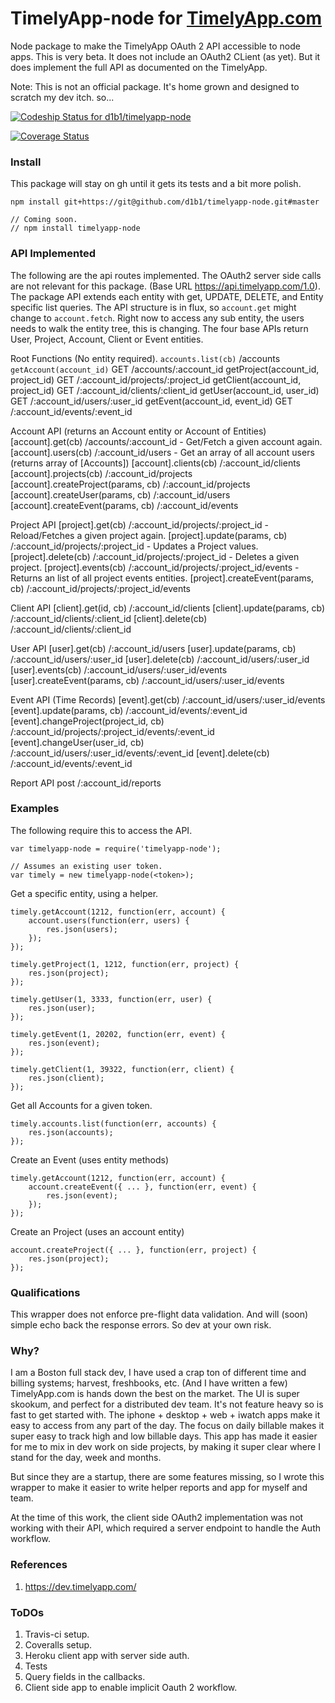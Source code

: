 # TimelyApp-node for [TimelyApp.com](https://timelyapp.com/)

Node package to make the TimelyApp OAuth 2 API accessible to node apps. This is
very beta. It does not include an OAuth2 CLient (as yet). But it does implement the
full API as documented on the TimelyApp.

Note: This is not an official package. It's home grown and designed to scratch my
dev itch. so...

[ ![Codeship Status for d1b1/timelyapp-node](https://codeship.com/projects/155bddf0-63da-0134-68f7-3efe9c97f668/status?branch=master)](https://codeship.com/projects/175463)

[![Coverage Status](https://coveralls.io/repos/github/d1b1/timelyapp-node/badge.svg)](https://coveralls.io/github/d1b1/timelyapp-node)

### Install
This package will stay on gh until it gets its tests and a bit more polish.

    npm install git+https://git@github.com/d1b1/timelyapp-node.git#master

    // Coming soon.
    // npm install timelyapp-node

### API Implemented
The following are the api routes implemented. The OAuth2 server side calls are not
relevant for this package. (Base URL https://api.timelyapp.com/1.0). The package
API extends each entity with get, UPDATE, DELETE, and Entity specific list
queries. The API structure is in flux, so `account.get` might change to `account.fetch`.
Right now to access any sub entity, the users needs to walk the entity tree, this
is changing. The four base APIs return User, Project, Account, Client or Event
entities.

Root Functions (No entity required).
    `accounts.list(cb)` /accounts
    `getAccount(account_id)` GET /accounts/:account_id
    getProject(account_id, project_id) GET /:account_id/projects/:project_id
    getClient(account_id, project_id) GET /:account_id/clients/:client_id
    getUser(account_id, user_id) GET /:account_id/users/:user_id
    getEvent(account_id, event_id) GET /:account_id/events/:event_id

Account API (returns an Account entity or Account of Entities)
    [account].get(cb) /accounts/:account_id - Get/Fetch a given account again.
    [account].users(cb) /:account_id/users - Get an array of all account users (returns array of [Accounts])
    [account].clients(cb) /:account_id/clients
    [account].projects(cb) /:account_id/projects
    [account].createProject(params, cb) /:account_id/projects
    [account].createUser(params, cb) /:account_id/users
    [account].createEvent(params, cb) /:account_id/events

Project API
    [project].get(cb) /:account_id/projects/:project_id - Reload/Fetches a given project again.
    [project].update(params, cb) /:account_id/projects/:project_id - Updates a Project values.
    [project].delete(cb) /:account_id/projects/:project_id - Deletes a given project.
    [project].events(cb) /:account_id/projects/:project_id/events - Returns an list of all project events entities.
    [project].createEvent(params, cb) /:account_id/projects/:project_id/events

Client API
    [client].get(id, cb) /:account_id/clients
    [client].update(params, cb) /:account_id/clients/:client_id
    [client].delete(cb) /:account_id/clients/:client_id

User API
    [user].get(cb) /:account_id/users
    [user].update(params, cb) /:account_id/users/:user_id
    [user].delete(cb) /:account_id/users/:user_id
    [user].events(cb) /:account_id/users/:user_id/events
    [user].createEvent(params, cb) /:account_id/users/:user_id/events

Event API (Time Records)
    [event].get(cb) /:account_id/users/:user_id/events
    [event].update(params, cb) /:account_id/events/:event_id
    [event].changeProject(project_id, cb) /:account_id/projects/:project_id/events/:event_id
    [event].changeUser(user_id, cb) /:account_id/users/:user_id/events/:event_id
    [event].delete(cb) /:account_id/events/:event_id

Report API
    post /:account_id/reports

### Examples
The following require this to access the API.

    var timelyapp-node = require('timelyapp-node');

    // Assumes an existing user token.
    var timely = new timelyapp-node(<token>);

Get a specific entity, using a helper.

    timely.getAccount(1212, function(err, account) {
        account.users(function(err, users) {
            res.json(users);
        });
    });

    timely.getProject(1, 1212, function(err, project) {
        res.json(project);
    });

    timely.getUser(1, 3333, function(err, user) {
        res.json(user);
    });

    timely.getEvent(1, 20202, function(err, event) {
        res.json(event);
    });

    timely.getClient(1, 39322, function(err, client) {
        res.json(client);
    });

Get all Accounts for a given token.

    timely.accounts.list(function(err, accounts) {
        res.json(accounts);
    });

Create an Event (uses entity methods)

    timely.getAccount(1212, function(err, account) {
        account.createEvent({ ... }, function(err, event) {
            res.json(event);
        });
    });

Create an Project (uses an account entity)

    account.createProject({ ... }, function(err, project) {
        res.json(project);
    });

### Qualifications
This wrapper does not enforce pre-flight data validation. And will (soon) simple
echo back the response errors. So dev at your own risk.

### Why?
I am a Boston full stack dev, I have used a crap ton of different time and billing systems;
harvest, freshbooks, etc. (And I have written a few) TimelyApp.com is hands down the best
on the market. The UI is super skookum, and perfect for a distributed dev team. It's not feature
heavy so is fast to get started with. The iphone + desktop + web + iwatch apps make it
easy to access from any part of the day. The focus on daily billable makes it super easy
to track high and low billable days. This app has made it easier for me to mix in dev
work on side projects, by making it super clear where I stand for the day, week and
months.

But since they are a startup, there are some features missing, so I wrote this wrapper
to make it easier to write helper reports and app for myself and team.

At the time of this work, the client side OAuth2 implementation was not working
with their API, which required a server endpoint to handle the Auth workflow.

### References
1. https://dev.timelyapp.com/

### ToDOs
 1. Travis-ci setup.
 2. Coveralls setup.
 3. Heroku client app with server side auth.
 4. Tests
 5. Query fields in the callbacks.
 6. Client side app to enable implicit Oauth 2 workflow.
